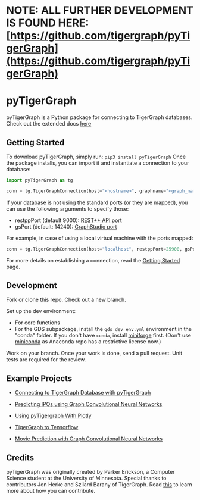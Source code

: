 # NOTE: ALL FURTHER DEVELOPMENT IS FOUND HERE: [https://github.com/tigergraph/pyTigerGraph](https://github.com/tigergraph/pyTigerGraph)

# pyTigerGraph

pyTigerGraph is a Python package for connecting to TigerGraph databases. Check out the extended docs [here](https://pytigergraph.github.io/pyTigerGraph/)

## Getting Started
To download pyTigerGraph, simply run:
```pip3 install pyTigerGraph```
Once the package installs, you can import it and instantiate a connection to your database:
```py
import pyTigerGraph as tg

conn = tg.TigerGraphConnection(host="<hostname>", graphname="<graph_name>", username="<username>", password="<password>", apiToken="<api_token>")
```
If your database is not using the standard ports (or they are mapped), you can use the following arguments to specify those:
- restppPort (default 9000): [REST++ API port](https://docs.tigergraph.com/dev/restpp-api/restpp-requests)
- gsPort (default: 14240): [GraphStudio port](https://docs.tigergraph.com/ui/graphstudio/overview#TigerGraphGraphStudioUIGuide-GraphStudioOn-Premises)

For example, in case of using a local virtual machine with the ports mapped:
```py
conn = tg.TigerGraphConnection(host="localhost", restppPort=25900, gsPort=25240, graphname="MyGraph", username="tigergraph", password="tigergraph", apiToken="2aa016d747ede9gg6da3drslm98srfoj")
```

For more details on establishing a connection, read the [Getting Started](https://pytigergraph.github.io/pyTigerGraph/GettingStarted/) page.

## Development
Fork or clone this repo. Check out a new branch. 

Set up the dev environment:
* For core functions
* For the GDS subpackage, install the `gds_dev_env.yml` environment in the "conda" folder. If you don't have `conda`, install [miniforge](https://github.com/conda-forge/miniforge) first. (Don't use [miniconda](https://docs.conda.io/en/latest/miniconda.html) as  Anaconda repo has a restrictive license now.)

Work on your branch. Once your work is done, send a pull request. Unit tests are required for the review.

## Example Projects

- [Connecting to TigerGraph Database with pyTigerGraph](https://colab.research.google.com/drive/1sYv3Jvc6KYsqC4D-Rxkvjh4iPnrp4rg7)

- [Predicting IPOs using Graph Convolutional Neural Networks](https://towardsdatascience.com/predicting-initial-public-offerings-using-graph-convolutional-neural-networks-42df5ce16006?source=friends_link&sk=17501f6534a0352951d118eb8b597599)

- [Using pyTigergraph With Plotly](https://colab.research.google.com/drive/1MwtdXlbxzUsVgiI2bv1U-QmV0r5ES_Q-)

- [TigerGraph to Tensorflow](https://colab.research.google.com/drive/1yXg1UTJynjLKmdCvVNm_ldvurTR6szGN)

- [Movie Prediction with Graph Convolutional Neural Networks](https://colab.research.google.com/drive/11tcL4KXXwY__TmUUTjOf6InFQMC-VsG6)

## Credits
pyTigerGraph was originally created by Parker Erickson, a Computer Science student at the University of Minnesota. Special thanks to contributors Jon Herke and Szilard Barany of TigerGraph. Read [this](docs/CONTRIBUTING.md) to learn more about how you can contribute.
